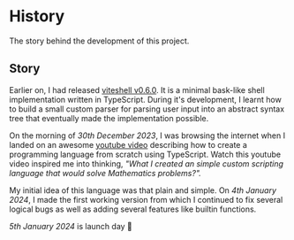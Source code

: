 # History

The story behind the development of this project.

## Story

Earlier on, I had released [viteshell v0.6.0](https://github.com/henryhale/viteshell).
It is a minimal bask-like shell implementation written in TypeScript. 
During it's development, I learnt how to build a small custom parser for parsing user input into an abstract syntax tree
that eventually made the implementation possible.

On the morning of *30th December 2023*, I was browsing the internet when I landed on an awesome [youtube video]()
describing how to create a programming language from scratch using TypeScript.
Watch this youtube video inspired me into thinking, *"What I created an simple custom scripting language that would solve Mathematics problems?".*

My initial idea of this language was that plain and simple. On *4th January 2024*, I made the first working version from which I continued to fix several logical bugs as well as adding several features like builtin functions. 

*5th January 2024* is launch day :tada: